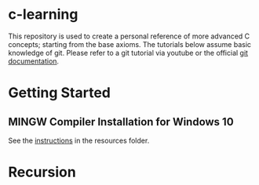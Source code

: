 # c-learning
This repository is used to create a personal reference of more advanced C concepts; starting from the base axioms. The tutorials below assume basic knowledge of git. Please refer to a git tutorial via youtube or the official [git documentation](https://docs.github.com/en/get-started/quickstart).

# Getting Started
## MINGW Compiler Installation for Windows 10
See the [instructions](./resources/mingw_install.md) in the resources folder.

# Recursion
